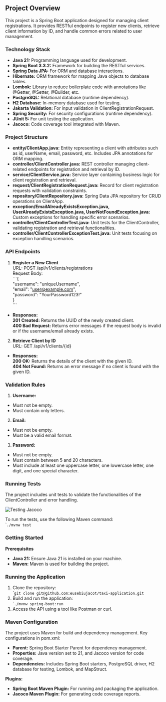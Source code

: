 ## Project Overview

This project is a Spring Boot application designed for managing client registrations. 
It provides RESTful endpoints to register new clients, retrieve client information by ID, 
and handle common errors related to user management.

### Technology Stack ### 
- **Java 21:** Programming language used for development.
- **Spring Boot 3.3.2:** Framework for building the RESTful services.
- **Spring Data JPA:** For ORM and database interactions.
- **Hibernate:** ORM framework for mapping Java objects to database tables.
- **Lombok:** Library to reduce boilerplate code with annotations like @Getter, @Setter, @Builder, etc.
- **PostgreSQL:** Relational database (runtime dependency).
- **H2 Database:** In-memory database used for testing.
- **Jakarta Validation:** For input validation in ClientRegistrationRequest.
- **Spring Security:** For security configurations (runtime dependency).
- **JUnit 5:** For unit testing the application.
- **Jacoco:** Code coverage tool integrated with Maven.

### Project Structure

- **entity/ClientApp.java:** Entity representing a client with attributes such as id, userName, email, password, etc. 
    Includes JPA annotations for ORM mapping.
- **controller/ClientController.java:** REST controller managing client-related endpoints for registration and retrieval by ID.
- **service/ClientService.java:** Service layer containing business logic for client registration and retrieval.
- **request/ClientRegistrationRequest.java:** Record for client registration requests with validation constraints.
- **repository/ClientRepository.java:** Spring Data JPA repository for CRUD operations on ClientApp.
- **exception/EmailAlreadyExistsException.java, UserAlreadyExistsException.java, UserNotFoundException.java:**
   Custom exceptions for handling specific error scenarios.
- **controller/ClientControllerTest.java:** Unit tests for the ClientController, validating registration and retrieval functionalities.
- **controller/ClientControllerExceptionTest.java:** Unit tests focusing on exception handling scenarios.

### API Endpoints
1. **Register a New Client**  
    URL: POST /api/v1/clients/registrations  
    Request Body:  
   \```{  
  "username": "uniqueUsername",    
  "email": "user@example.com",    
  "password": "YourPassword123!"  
   }  
   \```
- **Responses:**  
  **201 Created:** Returns the UUID of the newly created client.  
  **400 Bad Request:** Returns error messages if the request body is invalid or if the username/email already exists.


2. **Retrieve Client by ID**  
  URL: GET /api/v1/clients/{id}  
- **Responses:**  
  **200 OK:** Returns the details of the client with the given ID.  
  **404 Not Found:** Returns an error message if no client is found with the given ID.  

### Validation Rules
1. **Username:**
- Must not be empty. 
- Must contain only letters.

2. **Email:**
- Must not be empty. 
- Must be a valid email format.

3. **Password:**
- Must not be empty. 
- Must contain between 5 and 20 characters. 
- Must include at least one uppercase letter, one lowercase letter, one digit, and one special character.

### Running Tests
The project includes unit tests to validate the functionalities of the ClientController and error handling.

![Testing Jacoco](user-service/Testing%20Jacoco%20.jpg)

To run the tests, use the following Maven command:  
\````./mvnw test ```

### Getting Started
**Prerequisites**
- **Java 21:** Ensure Java 21 is installed on your machine.
- **Maven:** Maven is used for building the project.

### Running the Application
1. Clone the repository:  
\````git clone git@github.com:eusebiujacot/taxi-application.git```  
2. Build and run the application:  
\````./mvnw spring-boot:run```
3. Access the API using a tool like Postman or curl.

### Maven Configuration
The project uses Maven for build and dependency management. 
Key configurations in pom.xml:
- **Parent:** Spring Boot Starter Parent for dependency management.
- **Properties:** Java version set to 21, and Jacoco version for code coverage.
- **Dependencies:** Includes Spring Boot starters, PostgreSQL driver, H2 database for testing, Lombok, and MapStruct.

**Plugins:**
- **Spring Boot Maven Plugin:** For running and packaging the application.
- **Jacoco Maven Plugin:** For generating code coverage reports.















